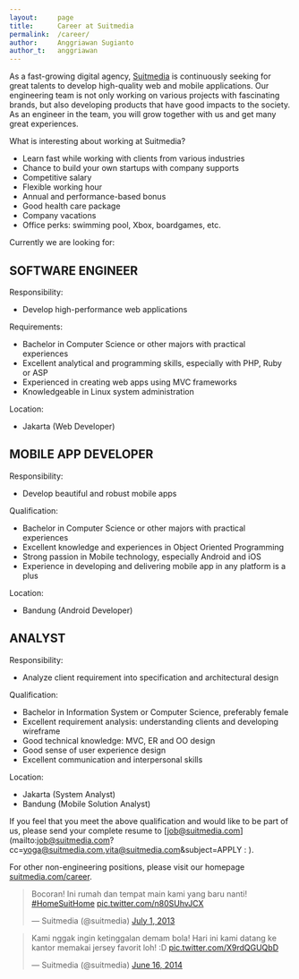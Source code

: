 ```yaml
---
layout:     page
title:      Career at Suitmedia
permalink:  /career/
author:     Anggriawan Sugianto
author_t:   anggriawan
---
```


As a fast-growing digital agency, [Suitmedia](http://www.suitmedia.com) is continuously seeking for great talents to develop high-quality web and mobile applications. Our engineering team is not only working on various projects with fascinating brands, but also developing products that have good impacts to the society. As an engineer in the team, you will grow together with us and get many great experiences.

What is interesting about working at Suitmedia?

* Learn fast while working with clients from various industries
* Chance to build your own startups with company supports
* Competitive salary
* Flexible working hour
* Annual and performance-based bonus
* Good health care package
* Company vacations
* Office perks: swimming pool, Xbox, boardgames, etc.


Currently we are looking for:

SOFTWARE ENGINEER
---

Responsibility:

* Develop high-performance web applications

Requirements:

* Bachelor in Computer Science or other majors with practical experiences
* Excellent analytical and programming skills, especially with PHP, Ruby or ASP
* Experienced in creating web apps using MVC frameworks
* Knowledgeable in Linux system administration

Location:

* Jakarta (Web Developer)


MOBILE APP DEVELOPER
---

Responsibility:

* Develop beautiful and robust mobile apps

Qualification:

* Bachelor in Computer Science or other majors with practical experiences
* Excellent knowledge and experiences in Object Oriented Programming
* Strong passion in Mobile technology, especially Android and iOS
* Experience in developing and delivering mobile app in any platform is a plus

Location:

* Bandung (Android Developer)


ANALYST
---

Responsibility:

* Analyze client requirement into specification and architectural design

Qualification:

* Bachelor in Information System or Computer Science, preferably female
* Excellent requirement analysis: understanding clients and developing wireframe
* Good technical knowledge: MVC, ER and OO design
* Good sense of user experience design
* Excellent communication and interpersonal skills

Location:

* Jakarta (System Analyst)
* Bandung (Mobile Solution Analyst)


If you feel that you meet the above qualification and would like to be part of us, please send your complete resume to [job@suitmedia.com](mailto:job@suitmedia.com?cc=yoga@suitmedia.com,vita@suitmedia.com&subject=APPLY : <Enter Your Wanted Position Here>).

For other non-engineering positions, please visit our homepage [suitmedia.com/career](http://suitmedia.com/career).

<blockquote class="twitter-tweet" lang="en"><p>Bocoran! Ini rumah dan tempat main kami yang baru nanti! <a href="https://twitter.com/hashtag/HomeSuitHome?src=hash">#HomeSuitHome</a> <a href="http://t.co/n80SUhvJCX">pic.twitter.com/n80SUhvJCX</a></p>&mdash; Suitmedia (@suitmedia) <a href="https://twitter.com/suitmedia/statuses/351649365934350336">July 1, 2013</a></blockquote>
<script async src="//platform.twitter.com/widgets.js" charset="utf-8"></script>

<blockquote class="twitter-tweet" lang="en"><p>Kami nggak ingin ketinggalan demam bola! Hari ini kami datang ke kantor memakai jersey favorit loh! :D <a href="http://t.co/X9rdQGUQbD">pic.twitter.com/X9rdQGUQbD</a></p>&mdash; Suitmedia (@suitmedia) <a href="https://twitter.com/suitmedia/statuses/478485380161753088">June 16, 2014</a></blockquote>
<script async src="//platform.twitter.com/widgets.js" charset="utf-8"></script>
